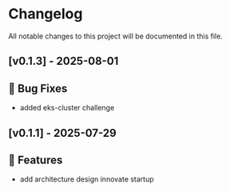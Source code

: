 # Changelog

All notable changes to this project will be documented in this file.
## [v0.1.3] - 2025-08-01

## 🐛 Bug Fixes

- added eks-cluster challenge

## [v0.1.1] - 2025-07-29

## 🚀 Features

- add architecture design innovate startup


